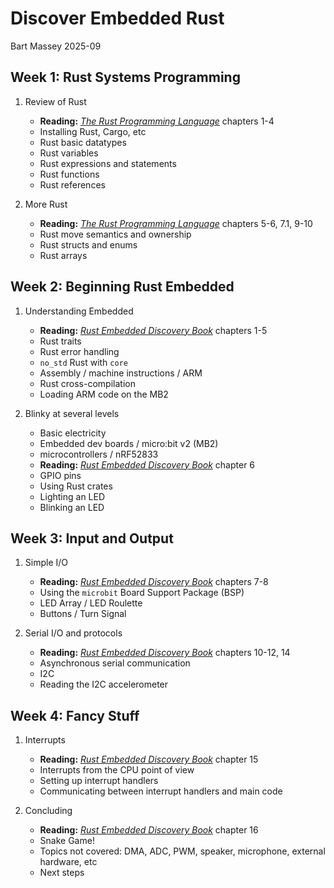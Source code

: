 # Discover Embedded Rust
Bart Massey 2025-09

## Week 1: Rust Systems Programming

1. Review of Rust
   * **Reading:** [*The Rust Programming Language*] chapters 1-4
   * Installing Rust, Cargo, etc
   * Rust basic datatypes
   * Rust variables
   * Rust expressions and statements
   * Rust functions
   * Rust references

2. More Rust
   * **Reading:** [*The Rust Programming Language*] chapters 5-6, 7.1, 9-10
   * Rust move semantics and ownership
   * Rust structs and enums
   * Rust arrays

## Week 2: Beginning Rust Embedded

1. Understanding Embedded
   * **Reading:** [*Rust Embedded Discovery Book*] chapters 1-5
   * Rust traits
   * Rust error handling
   * `no_std` Rust with `core`
   * Assembly / machine instructions / ARM
   * Rust cross-compilation
   * Loading ARM code on the MB2

2. Blinky at several levels
   * Basic electricity
   * Embedded dev boards / micro:bit v2 (MB2)
   * microcontrollers / nRF52833
   * **Reading:** [*Rust Embedded Discovery Book*] chapter 6
   * GPIO pins
   * Using Rust crates
   * Lighting an LED
   * Blinking an LED

## Week 3: Input and Output

1. Simple I/O
   * **Reading:** [*Rust Embedded Discovery Book*] chapters 7-8
   * Using the `microbit` Board Support Package (BSP)
   * LED Array / LED Roulette
   * Buttons / Turn Signal

2. Serial I/O and protocols
   * **Reading:** [*Rust Embedded Discovery Book*] chapters 10-12, 14
   * Asynchronous serial communication
   * I2C
   * Reading the I2C accelerometer

## Week 4: Fancy Stuff

1. Interrupts
   * **Reading:** [*Rust Embedded Discovery Book*] chapter 15
   * Interrupts from the CPU point of view
   * Setting up interrupt handlers
   * Communicating between interrupt handlers and main code
   
2. Concluding
   * **Reading:** [*Rust Embedded Discovery Book*] chapter 16
   * Snake Game!
   * Topics not covered: DMA, ADC, PWM, speaker, microphone,
     external hardware, etc
   * Next steps

[*The Rust Programming Language*]: https://doc.rust-lang.org/book/
[*Rust Embedded Discovery Book*]: https://docs.rust-embedded.org/discovery-mb2/
